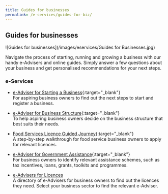 ```yaml
---
title: Guides for businesses
permalink: /e-services/guides-for-biz/
---
```


## Guides for businesses

![Guides for businesses](/images/eservices/Guides for Businesses.jpg)

Navigate the process of starting, running and growing a business with our handy e-Advisers and online guides. Simply answer a few questions about your business and get personalised recommendations for your next steps.

### e-Services
<!--  puc_launch: to add--v -->
<!-- - [e-Adviser for Starting a Business](https://eadviser.gobusiness.gov.sg/premisesusecheck?src=eservices_guidesforbiz){:target="_blank"}
  <br>For business owners to check their premises are currently approved for their intended use. -->
<!--  puc_launch: to add--^ -->
- [e-Adviser for Starting a Business](https://eadviser.gobusiness.gov.sg/startabusiness?src=eservices_guidesforbiz){:target="_blank"}
  <br>For aspiring business owners to find out the next steps to start and register a business.

- [e-Adviser for Business Structure](https://eadviser.gobusiness.gov.sg/businessstructure?src=eservices_guidesforbiz){:target="_blank"}
  <br>To help aspiring business owners decide on the business structure that best suits their needs.

- [Food Services Licence Guided Journey](https://foodservices.gobusiness.gov.sg/licences/foodservices?src=eservices_guidesforbiz){:target="_blank"}
  <br>A step-by-step walkthrough for food service business owners to apply for relevant licences.

- [e-Adviser for Government Assistance](https://gaeadviser.gobusiness.gov.sg/?src=eservices_guidesforbiz){:target="_blank"}
  <br>For business owners to identify relevant assistance schemes, such as tax incentives, loans, grants, toolkits and programmes.
<!--  puc_launch: move the following to right below PUC--v -->
- [e-Advisers for Licences](/licences/find-licence-by-sector/) <!-- new tag pending -->
  <br>A directory of e-Advisers for business owners to find out the licences they need. Select your business sector to find the relevant e-Adviser.
<!--  puc_launch: move the following to right below PUC--^ -->